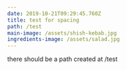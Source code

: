 ```yaml
---
date: 2019-10-21T09:29:45.760Z
title: test for spacing
path: /test
main-image: /assets/shish-kebab.jpg
ingredients-image: /assets/salad.jpg
---
```

there should be a path created at /test
